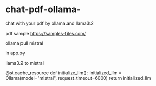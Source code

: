 # chat-pdf-ollama-
chat with your pdf by ollama and llama3.2



pdf sample
https://samples-files.com/




ollama pull mistral

in app.py

llama3.2
to
mistral

@st.cache_resource
def initialize_llm():
initialized_llm = Ollama(model="mistral", request_timeout=6000)
return initialized_llm
